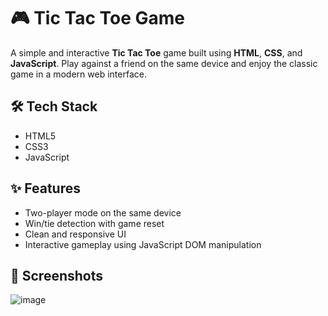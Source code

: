 
# 🎮 Tic Tac Toe Game

A simple and interactive **Tic Tac Toe** game built using **HTML**, **CSS**, and **JavaScript**. Play against a friend on the same device and enjoy the classic game in a modern web interface.

## 🛠️ Tech Stack

- HTML5
- CSS3
- JavaScript 

## ✨ Features

- Two-player mode on the same device
- Win/tie detection with game reset
- Clean and responsive UI
- Interactive gameplay using JavaScript DOM manipulation




## 📸 Screenshots

![image](https://github.com/user-attachments/assets/0aa1c97a-e648-449c-b84c-f48a9cd65d37)



